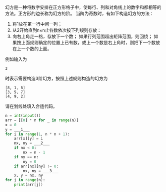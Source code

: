 幻方是一种将数字安排在正方形格子中，使每行、列和对角线上的数字和都相等的方法。正方形的边长称为幻方的阶。
当阶为奇数时，有如下构造幻方的方法：
1. 将1放在第一行中间一列；
2. 从2开始直到n×n止各数依次按下列规则存放：
3. 向右上角走一格，存放下一个数；
   如果行列范围超出矩阵范围，则回绕；
   如果按上面规则确定的位置上已有数，或上一个数是右上角时，则把下一个数放在上一个数的上面。

例如输入为
```input
3
```
时表示需要构造3阶幻方，按照上述规则构造的幻方为
```output
[8, 1, 6]
[3, 5, 7]
[4, 9, 2]
```

请在划线处填入合适代码。
```py
n = int(input())
arr = [[0] * n for _ in range(n)]
x = 0
y = ___1___
for i in range(1, n * n + 1):
    arr[x][y] = i
    nx, ny = ___2___
    if nx < 0:
        nx = n - 1
    if ny == n:
        ny = 0
    if arr[nx][ny] != 0:
        nx, ny = ___3___
    x, y = nx, ny
for j in range(n):
    print(arr[j])
```

<!-- testcases
5

[17, 24, 1, 8, 15]
[23, 5, 7, 14, 16]
[4, 6, 13, 20, 22]
[10, 12, 19, 21, 3]
[11, 18, 25, 2, 9]
-->
